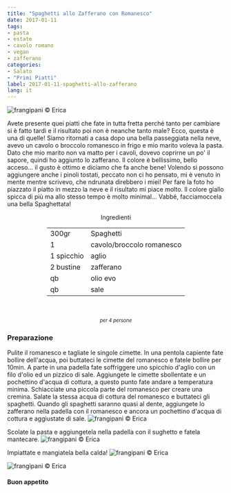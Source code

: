 ```yaml
---
title: "Spaghetti allo Zafferano con Romanesco"
date: 2017-01-11
tags:
- pasta
- estate
- cavolo romano
- vegan
- zafferano
categories:
- Salato
- "Primi Piatti"
label: 2017-01-11-spaghetti-allo-zafferano
lang: it
---
```

![](header.jpg "frangipani © Erica")

Avete presente quei piatti che fate in tutta fretta perché tanto per cambiare si è fatto tardi e il risultato poi non è neanche tanto male? Ecco, questa è una di quelle! Siamo ritornati a casa dopo una bella passeggiata nella neve, avevo un cavolo o broccolo romanesco in frigo e mio marito voleva la pasta. Dato che mio marito non va matto per i cavoli, dovevo coprirne un po' il sapore, quindi ho aggiunto lo zafferano. Il colore è bellissimo, bello acceso... il gusto è ottimo e diciamo che fa anche bene! Volendo si possono aggiungere anche i pinoli tostati, peccato non ci ho pensato, mi è venuto in mente mentre scrivevo, che ndrunata direbbero i miei! Per fare la foto ho piazzato il piatto in mezzo la neve e il risultato mi piace molto. Il colore giallo spicca di più ma allo stesso tempo è molto minimal... Vabbé, facciamoccela una bella Spaghettata!

<div id="wrapper" style="text-align: center">
  <div id="yourdiv" style="display: inline-block;">
    <div class="ingredients">
      <div class="ingredients-title">Ingredienti</div>
      <table>
        <tbody>
          <tr>
            <td>300gr</td>
            <td>Spaghetti</td>
          </tr>
          <tr>
            <td>1</td>
            <td>cavolo/broccolo romanesco</td>
          </tr>
          <tr>
            <td>1 spicchio</td>
            <td>aglio</td>
          </tr>
          <tr>
            <td>2 bustine</td>
            <td>zafferano</td>
          </tr>
          <tr>
            <td>qb</td>
            <td>olio evo</td>
          </tr>
          <tr>
            <td>qb</td>
            <td>sale</td>
          </tr>
        </tbody>
      </table>
      <br></br>
      <i class="pull-right" style="font-size: 80%;">per 4 persone</i>
    </div>
  </div>
</div>


<h3>
  <font color="grey">
    <i class="fa-solid fa-gears"></i>
  </font> Preparazione
</h3>

Pulite il romanesco e tagliate le singole cimette. In una pentola capiente fate bollire dell'acqua, poi buttateci le cimette del romanesco e fatele bollire per 10min. A parte in una padella fate soffriggere uno spicchio d'aglio con un filo d'olio ed un pizzico di sale. Aggiungete le cimette sbollentate e un pochettino d'acqua di cottura, a questo punto fate andare a temperatura minima. Schiacciate una piccola parte del romanesco per creare una cremina. Salate la stessa acqua di cottura del romanesco e buttateci gli spaghetti. Quando gli spaghetti saranno quasi al dente, aggiungete lo zafferano nella padella con il romanesco e ancora un pochettino d'acqua di cottura e aggiustate di sale.
![](sughetto.jpg "frangipani © Erica")

Scolate la pasta e aggiungetela nella padella con il sughetto e fatela mantecare.
![](mantecare.jpg "frangipani © Erica")

Impiattate e mangiatela bella calda!
![](risultato1.jpg "frangipani © Erica")

![](risultato2.jpg "frangipani © Erica")


<h4>Buon appetito
  <font color="red">
    <i class="fa-regular fa-face-smile"></i>
  </font>
</h4>
